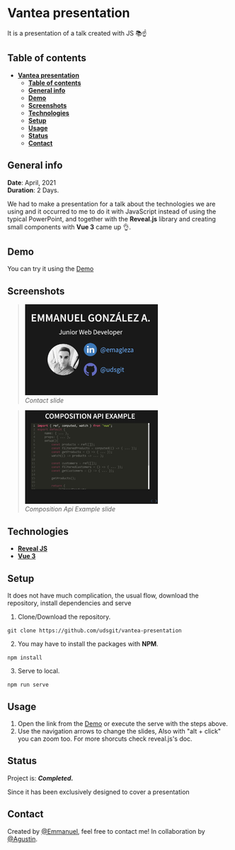 # **Vantea presentation**

It is a presentation of a talk created with JS 📚☝️

## **Table of contents**

- [**Vantea presentation**](#vantea-presentation)
    - [**Table of contents**](#table-of-contents)
    - [**General info**](#general-info)
    - [**Demo**](#demo)
    - [**Screenshots**](#screenshots)
    - [**Technologies**](#technologies)
    - [**Setup**](#setup)
    - [**Usage**](#usage)
    - [**Status**](#status)
    - [**Contact**](#contact)

## **General info**

**Date**: April, 2021  
**Duration**: 2 Days.

We had to make a presentation for a talk about the technologies we are using and it occurred to me to do it with JavaScript instead of using the typical PowerPoint, and together with the **Reveal.js** library and creating small components with **Vue 3** came up 👌.

## **Demo**

You can try it using the [Demo](https://vantea-presentation.netlify.app/)

## **Screenshots**

> <img src="images_repo/emmanuel.jpg" width="300"/><br><i>Contact slide</i>

> <img src="images_repo/composition-api.jpg" width="300"/><br><i>Composition Api Example slide</i>

## **Technologies**

- [**Reveal JS**](https://revealjs.com/)
- [**Vue 3**](https://v3.vuejs.org/)

## **Setup**

It does not have much complication, the usual flow, download the repository, install dependencies and serve


1. Clone/Download the repository.

```console
git clone https://github.com/udsgit/vantea-presentation
```

2. You may have to install the packages with **NPM**.

```console
npm install
```

3. Serve to local.

```console
npm run serve
```

## **Usage**

1. Open the link from the [Demo](https://vantea-presentation.netlify.app/) or execute the serve with the steps above.
2. Use the navigation arrows to change the slides, Also with "alt + click" you can zoom too. For more shorcuts check reveal.js's doc.

## **Status**

Project is: **_Completed._**

Since it has been exclusively designed to cover a presentation

## **Contact**

Created by [@Emmanuel](https://www.linkedin.com/in/emagleza/), feel free to contact me!
In collaboration by [@Agustin](https://www.linkedin.com/in/agustrocha/).


